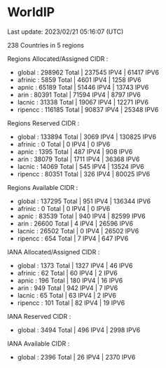 # WorldIP

Last update: 2023/02/21 05:16:07 (UTC)

238 Countries in 5 regions

Regions Allocated/Assigned CIDR :

- global : 298962 Total | 237545 IPV4 | 61417 IPV6
- afrinic : 5859 Total | 4601 IPV4 | 1258 IPV6
- apnic : 65189 Total | 51446 IPV4 | 13743 IPV6
- arin : 80391 Total | 71594 IPV4 | 8797 IPV6
- lacnic : 31338 Total | 19067 IPV4 | 12271 IPV6
- ripencc : 116185 Total | 90837 IPV4 | 25348 IPV6

Regions Reserved CIDR :

- global : 133894 Total | 3069 IPV4 | 130825 IPV6
- afrinic : 0 Total | 0 IPV4 | 0 IPV6
- apnic : 1395 Total | 487 IPV4 | 908 IPV6
- arin : 38079 Total | 1711 IPV4 | 36368 IPV6
- lacnic : 14069 Total | 545 IPV4 | 13524 IPV6
- ripencc : 80351 Total | 326 IPV4 | 80025 IPV6

Regions Available CIDR :

- global : 137295 Total | 951 IPV4 | 136344 IPV6
- afrinic : 0 Total | 0 IPV4 | 0 IPV6
- apnic : 83539 Total | 940 IPV4 | 82599 IPV6
- arin : 26600 Total | 4 IPV4 | 26596 IPV6
- lacnic : 26502 Total | 0 IPV4 | 26502 IPV6
- ripencc : 654 Total | 7 IPV4 | 647 IPV6

IANA Allocated/Assigned CIDR :

- global : 1373 Total | 1327 IPV4 | 46 IPV6
- afrinic : 62 Total | 60 IPV4 | 2 IPV6
- apnic : 196 Total | 180 IPV4 | 16 IPV6
- arin : 949 Total | 942 IPV4 | 7 IPV6
- lacnic : 65 Total | 63 IPV4 | 2 IPV6
- ripencc : 101 Total | 82 IPV4 | 19 IPV6

IANA Reserved CIDR :

- global : 3494 Total | 496 IPV4 | 2998 IPV6

IANA Available CIDR :

- global : 2396 Total | 26 IPV4 | 2370 IPV6

